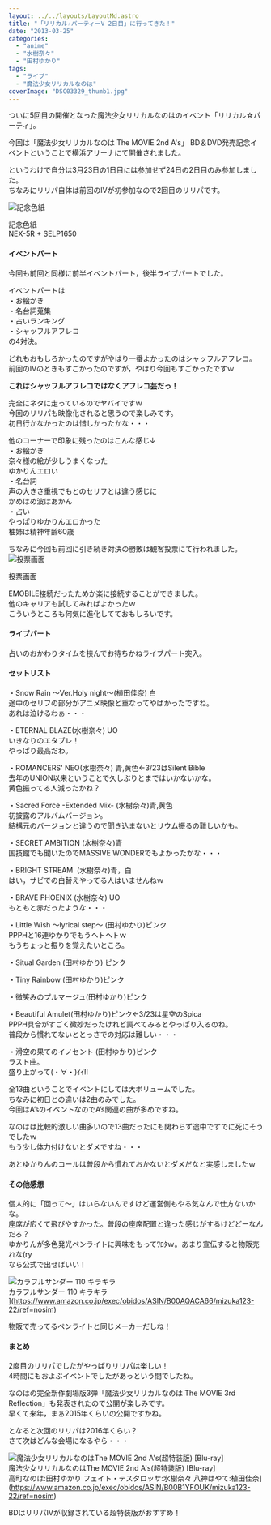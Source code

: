 ```yaml
---
layout: ../../layouts/LayoutMd.astro
title: "「リリカル☆パーティーV 2日目」に行ってきた！"
date: "2013-03-25"
categories: 
  - "anime"
  - "水樹奈々"
  - "田村ゆかり"
tags: 
  - "ライブ"
  - "魔法少女リリカルなのは"
coverImage: "DSC03329_thumb1.jpg"
---
```


ついに5回目の開催となった魔法少女リリカルなのはのイベント「リリカル☆パーティ」。

今回は「魔法少女リリカルなのは The MOVIE 2nd A's」 BD＆DVD発売記念イベントということで横浜アリーナにて開催されました。

というわけで自分は3月23日の1日目には参加せず24日の2日目のみ参加しました。  
ちなみにリリパ自体は前回のⅣが初参加なので2回目のリリパです。

![記念色紙](/archive/images/DSC03329_thumb.jpg "記念色紙")
  
記念色紙  
NEX-5R + SELP1650

#### イベントパート

今回も前回と同様に前半イベントパート，後半ライブパートでした。

イベントパートは  
・お絵かき  
・名台詞蒐集  
・占いランキング  
・シャッフルアフレコ  
の4対決。

どれもおもしろかったのですがやはり一番よかったのはシャッフルアフレコ。  
前回のⅣのときもすごかったのですが，やはり今回もすごかったですｗ

**これはシャッフルアフレコではなくアフレコ芸だっ！**

完全にネタに走っているのでヤバイですｗ  
今回のリリパも映像化されると思うので楽しみです。  
初日行かなかったのは惜しかったかな・・・

他のコーナーで印象に残ったのはこんな感じ↓  
・お絵かき  
奈々様の絵が少しうまくなった  
ゆかりんエロい  
・名台詞  
声の大きさ重視でもとのセリフとは違う感じに  
かめはめ波はあかん  
・占い  
やっぱりゆかりんエロかった  
柚姉は精神年齢60歳

ちなみに今回も前回に引き続き対決の勝敗は観客投票にて行われました。  
![投票画面](/archive/images/IMG_1653_thumb.png "投票画面")
  
投票画面

EMOBILE接続だったためか楽に接続することができました。  
他のキャリアも試してみればよかったｗ  
こういうところも何気に進化してておもしろいです。

#### ライブパート

占いのおかわりタイムを挟んでお待ちかねライブパート突入。

#### セットリスト

・Snow Rain ～Ver.Holy night～(植田佳奈) 白  
途中のセリフの部分がアニメ映像と重なってやばかったですね。  
あれは泣けるわぁ・・・

・ETERNAL BLAZE(水樹奈々) UO  
いきなりのエタブレ！  
やっぱり最高だわ。

・ROMANCERS' NEO(水樹奈々) 青,黄色←3/23はSilent Bible  
去年のUNION以来ということで久しぶりとまではいかないかな。  
黄色振ってる人減ったかね？

・Sacred Force -Extended Mix- (水樹奈々)青,黄色  
初披露のアルバムバージョン。  
結構元のバージョンと違うので聞き込まないとリウム振るの難しいかも。

・SECRET AMBITION (水樹奈々)青   
国技館でも聞いたのでMASSIVE WONDERでもよかったかな・・・

・BRIGHT STREAM  (水樹奈々)青，白  
はい，サビでの白替えやってる人はいませんねｗ

・BRAVE PHOENIX (水樹奈々) UO  
もともと赤だったような・・・

・Little Wish ～lyrical step～ (田村ゆかり)ピンク  
PPPHと16連ゆかりでもうヘトヘトｗ  
もうちょっと振りを覚えたいところ。

・Situal Garden (田村ゆかり) ピンク

・Tiny Rainbow (田村ゆかり)ピンク

・微笑みのプルマージュ(田村ゆかり)ピンク

・Beautiful Amulet(田村ゆかり)ピンク←3/23は星空のSpica  
PPPH具合がすごく微妙だったけれど調べてみるとやっぱり入るのね。  
普段から慣れてないととっさでの対応は難しい・・・

・滑空の果てのイノセント (田村ゆかり)ピンク  
ラスト曲。  
盛り上がって(・∀・)ｲｲ!!

全13曲ということでイベントにしては大ボリュームでした。  
ちなみに初日との違いは2曲のみでした。  
今回はA’sのイベントなのでA’s関連の曲が多めですね。

なのはは比較的激しい曲多いので13曲だったにも関わらず途中ですでに死にそうでしたｗ  
もう少し体力付けないとダメですね・・・

あとゆかりんのコールは普段から慣れておかないとダメだなと実感しましたｗ

#### その他感想

個人的に「回って～」はいらないんですけど運営側もやる気なんで仕方ないかな。  
座席が広くて飛びやすかった。普段の座席配置と違った感じがするけどどーなんだろ？  
ゆかりんが多色発光ペンライトに興味をもってﾜﾛﾀｗ。あまり宣伝すると物販売れな(ry  
なら公式で出せばいい！

![カラフルサンダー 110 キラキラ](/archive/images/21xPQWKvdPL._SL160_.jpg)  
カラフルサンダー 110 キラキラ  
](https://www.amazon.co.jp/exec/obidos/ASIN/B00AQACA66/mizuka123-22/ref=nosim)

  
物販で売ってるペンライトと同じメーカーだしね！

#### まとめ

2度目のリリパでしたがやっぱりリリパは楽しい！  
4時間にもおよぶイベントでしたがあっという間でしたね。

なのはの完全新作劇場版3弾「魔法少女リリカルなのは The MOVIE 3rd Reflection」も発表されたので公開が楽しみです。  
早くて来年，まぁ2015年くらいの公開ですかね。

となると次回のリリパは2016年くらい？  
さて次はどんな会場になるやら・・・

![魔法少女リリカルなのはThe MOVIE 2nd A's(超特装版) [Blu-ray]](/archive/images/612IabvjaLL._SL160_.jpg)  
魔法少女リリカルなのはThe MOVIE 2nd A's(超特装版) \[Blu-ray\]  
高町なのは:田村ゆかり フェイト・テスタロッサ:水樹奈々 八神はやて:植田佳奈](https://www.amazon.co.jp/exec/obidos/ASIN/B00B1YFOUK/mizuka123-22/ref=nosim)

BDはリリパⅣが収録されている超特装版がおすすめ！
